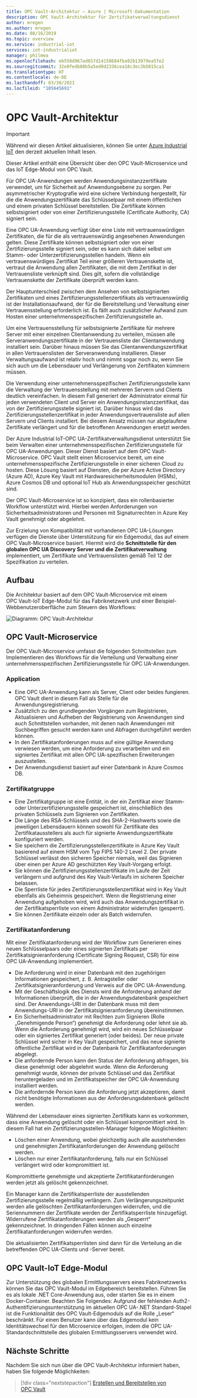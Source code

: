 ```yaml
---
title: OPC Vault-Architektur – Azure | Microsoft-Dokumentation
description: OPC Vault-Architektur für Zertifikatverwaltungsdienst
author: mregen
ms.author: mregen
ms.date: 08/16/2019
ms.topic: overview
ms.service: industrial-iot
services: iot-industrialiot
manager: philmea
ms.openlocfilehash: eb558d967ad657d14158684fba92b13979ea5fe2
ms.sourcegitcommit: 32e0fedb80b5a5ed0d2336cea18c3ec3b5015ca1
ms.translationtype: HT
ms.contentlocale: de-DE
ms.lasthandoff: 03/30/2021
ms.locfileid: "105645691"
---
```

# <a name="opc-vault-architecture"></a>OPC Vault-Architektur

> [!IMPORTANT]
> Während wir diesen Artikel aktualisieren, können Sie unter [Azure Industrial IoT](https://azure.github.io/Industrial-IoT/) den derzeit aktuellen Inhalt lesen.

Dieser Artikel enthält eine Übersicht über den OPC Vault-Microservice und das IoT Edge-Modul von OPC Vault.

Für OPC UA-Anwendungen werden Anwendungsinstanzzertifikate verwendet, um für Sicherheit auf Anwendungsebene zu sorgen. Per asymmetrischer Kryptografie wird eine sichere Verbindung hergestellt, für die die Anwendungszertifikate das Schlüsselpaar mit einem öffentlichen und einem privaten Schlüssel bereitstellen. Die Zertifikate können selbstsigniert oder von einer Zertifizierungsstelle (Certificate Authority, CA) signiert sein.

Eine OPC UA-Anwendung verfügt über eine Liste mit vertrauenswürdigen Zertifikaten, die für die als vertrauenswürdig angesehenen Anwendungen gelten. Diese Zertifikate können selbstsigniert oder von einer Zertifizierungsstelle signiert sein, oder es kann sich dabei selbst um Stamm- oder Unterzertifizierungsstellen handeln. Wenn ein vertrauenswürdiges Zertifikat Teil einer größeren Vertrauenskette ist, vertraut die Anwendung allen Zertifikaten, die mit dem Zertifikat in der Vertrauensliste verknüpft sind. Dies gilt, sofern die vollständige Vertrauenskette der Zertifikate überprüft werden kann.

Der Hauptunterschied zwischen dem Ansehen von selbstsignierten Zertifikaten und eines Zertifizierungsstellenzertifikats als vertrauenswürdig ist der Installationsaufwand, der für die Bereitstellung und Verwaltung einer Vertrauensstellung erforderlich ist. Es fällt auch zusätzlicher Aufwand zum Hosten einer unternehmensspezifischen Zertifizierungsstelle an. 

Um eine Vertrauensstellung für selbstsignierte Zertifikate für mehrere Server mit einer einzelnen Clientanwendung zu verteilen, müssen alle Serveranwendungszertifikate in der Vertrauensliste der Clientanwendung installiert sein. Darüber hinaus müssen Sie das Clientanwendungszertifikat in allen Vertrauenslisten der Serveranwendung installieren. Dieser Verwaltungsaufwand ist relativ hoch und nimmt sogar noch zu, wenn Sie sich auch um die Lebensdauer und Verlängerung von Zertifikaten kümmern müssen.

Die Verwendung einer unternehmensspezifischen Zertifizierungsstelle kann die Verwaltung der Vertrauensstellung mit mehreren Servern und Clients deutlich vereinfachen. In diesem Fall generiert der Administrator einmal für jeden verwendeten Client und Server ein Anwendungsinstanzzertifikat, das von der Zertifizierungsstelle signiert ist. Darüber hinaus wird das Zertifizierungsstellenzertifikat in jeder Anwendungsvertrauensliste auf allen Servern und Clients installiert. Bei diesem Ansatz müssen nur abgelaufene Zertifikate verlängert und für die betroffenen Anwendungen ersetzt werden.

Der Azure Industrial IoT-OPC UA-Zertifikatverwaltungsdienst unterstützt Sie beim Verwalten einer unternehmensspezifischen Zertifizierungsstelle für OPC UA-Anwendungen. Dieser Dienst basiert auf dem OPC Vault-Microservice. OPC Vault stellt einen Microservice bereit, um eine unternehmensspezifische Zertifizierungsstelle in einer sicheren Cloud zu hosten. Diese Lösung basiert auf Diensten, die per Azure Active Directory (Azure AD), Azure Key Vault mit Hardwaresicherheitsmodulen (HSMs), Azure Cosmos DB und optional IoT Hub als Anwendungsspeicher geschützt sind.

Der OPC Vault-Microservice ist so konzipiert, dass ein rollenbasierter Workflow unterstützt wird. Hierbei werden Anforderungen von Sicherheitsadministratoren und Personen mit Signaturrechten in Azure Key Vault genehmigt oder abgelehnt.

Zur Erzielung von Kompatibilität mit vorhandenen OPC UA-Lösungen verfügen die Dienste über Unterstützung für ein Edgemodul, das auf einem OPC Vault-Microservice basiert. Hiermit wird die **Schnittstelle für den globalen OPC UA Discovery Server und die Zertifikatverwaltung** implementiert, um Zertifikate und Vertrauenslisten gemäß Teil 12 der Spezifikation zu verteilen. 


## <a name="architecture"></a>Aufbau

Die Architektur basiert auf dem OPC Vault-Microservice mit einem OPC Vault-IoT Edge-Modul für das Fabriknetzwerk und einer Beispiel-Webbenutzeroberfläche zum Steuern des Workflows:

![Diagramm: OPC Vault-Architektur](media/overview-opc-vault-architecture/opc-vault.png)

## <a name="opc-vault-microservice"></a>OPC Vault-Microservice

Der OPC Vault-Microservice umfasst die folgenden Schnittstellen zum Implementieren des Workflows für die Verteilung und Verwaltung einer unternehmensspezifischen Zertifizierungsstelle für OPC UA-Anwendungen.

### <a name="application"></a>Application 
- Eine OPC UA-Anwendung kann als Server, Client oder beides fungieren. OPC Vault dient in diesem Fall als Stelle für die Anwendungsregistrierung. 
- Zusätzlich zu den grundlegenden Vorgängen zum Registrieren, Aktualisieren und Aufheben der Registrierung von Anwendungen sind auch Schnittstellen vorhanden, mit denen nach Anwendungen mit Suchbegriffen gesucht werden kann und Abfragen durchgeführt werden können. 
- In den Zertifikatanforderungen muss auf eine gültige Anwendung verwiesen werden, um eine Anforderung zu verarbeiten und ein signiertes Zertifikat mit allen OPC UA-spezifischen Erweiterungen auszustellen. 
- Der Anwendungsdienst basiert auf einer Datenbank in Azure Cosmos DB.

### <a name="certificate-group"></a>Zertifikatgruppe
- Eine Zertifikatgruppe ist eine Entität, in der ein Zertifikat einer Stamm- oder Unterzertifizierungsstelle gespeichert ist, einschließlich des privaten Schlüssels zum Signieren von Zertifikaten. 
- Die Länge des RSA-Schlüssels und des SHA-2-Hashwerts sowie die jeweiligen Lebensdauern können sowohl für Zertifikate des Zertifikatausstellers als auch für signierte Anwendungszertifikate konfiguriert werden. 
- Sie speichern die Zertifizierungsstellenzertifikate in Azure Key Vault basierend auf einem HSM vom Typ FIPS 140-2 Level 2. Der private Schlüssel verlässt den sicheren Speicher niemals, weil das Signieren über einen per Azure AD geschützten Key Vault-Vorgang erfolgt. 
- Sie können die Zertifizierungsstellenzertifikate im Laufe der Zeit verlängern und aufgrund des Key Vault-Verlaufs im sicheren Speicher belassen. 
- Die Sperrliste für jedes Zertifizierungsstellenzertifikat wird in Key Vault ebenfalls als Geheimnis gespeichert. Wenn die Registrierung einer Anwendung aufgehoben wird, wird auch das Anwendungszertifikat in der Zertifikatsperrliste von einem Administrator widerrufen (gesperrt).
- Sie können Zertifikate einzeln oder als Batch widerrufen.

### <a name="certificate-request"></a>Zertifikatanforderung
Mit einer Zertifikatanforderung wird der Workflow zum Generieren eines neuen Schlüsselpaars oder eines signierten Zertifikats per Zertifikatsignieranforderung (Certificate Signing Request, CSR) für eine OPC UA-Anwendung implementiert. 
- Die Anforderung wird in einer Datenbank mit den zugehörigen Informationen gespeichert, z. B. Antragsteller oder Zertifikatsignieranforderung und Verweis auf die OPC UA-Anwendung. 
- Mit der Geschäftslogik des Diensts wird die Anforderung anhand der Informationen überprüft, die in der Anwendungsdatenbank gespeichert sind. Der Anwendungs-URI in der Datenbank muss mit dem Anwendungs-URI in der Zertifikatsignieranforderung übereinstimmen.
- Ein Sicherheitsadministrator mit Rechten zum Signieren (Rolle „Genehmigende Person“) genehmigt die Anforderung oder lehnt sie ab. Wenn die Anforderung genehmigt wird, wird ein neues Schlüsselpaar oder ein signiertes Zertifikat generiert (oder beides). Der neue private Schlüssel wird sicher in Key Vault gespeichert, und das neue signierte öffentliche Zertifikat wird in der Datenbank für Zertifikatanforderungen abgelegt.
- Die anfordernde Person kann den Status der Anforderung abfragen, bis diese genehmigt oder abgelehnt wurde. Wenn die Anforderung genehmigt wurde, können der private Schlüssel und das Zertifikat heruntergeladen und im Zertifikatspeicher der OPC UA-Anwendung installiert werden.
- Die anfordernde Person kann die Anforderung jetzt akzeptieren, damit nicht benötigte Informationen aus der Anforderungsdatenbank gelöscht werden. 

Während der Lebensdauer eines signierten Zertifikats kann es vorkommen, dass eine Anwendung gelöscht oder ein Schlüssel kompromittiert wird. In diesem Fall hat ein Zertifizierungsstellen-Manager folgende Möglichkeiten:
- Löschen einer Anwendung, wobei gleichzeitig auch alle ausstehenden und genehmigten Zertifikatanforderungen der Anwendung gelöscht werden. 
- Löschen nur einer Zertifikatanforderung, falls nur ein Schlüssel verlängert wird oder kompromittiert ist.

Kompromittierte genehmigte und akzeptierte Zertifikatanforderungen werden jetzt als gelöscht gekennzeichnet.

Ein Manager kann die Zertifikatsperrliste der ausstellenden Zertifizierungsstelle regelmäßig verlängern. Zum Verlängerungszeitpunkt werden alle gelöschten Zertifikatanforderungen widerrufen, und die Seriennummern der Zertifikate werden der Zertifikatsperrliste hinzugefügt. Widerrufene Zertifikatanforderungen werden als „Gesperrt“ gekennzeichnet. In dringenden Fällen können auch einzelne Zertifikatanforderungen widerrufen werden.

Die aktualisierten Zertifikatsperrlisten sind dann für die Verteilung an die betreffenden OPC UA-Clients und -Server bereit.

## <a name="opc-vault-iot-edge-module"></a>OPC Vault-IoT Edge-Modul
Zur Unterstützung des globalen Ermittlungsservers eines Fabriknetzwerks können Sie das OPC Vault-Modul im Edgebereich bereitstellen. Führen Sie es als lokale .NET Core-Anwendung aus, oder starten Sie es in einem Docker-Container. Beachten Sie Folgendes: Aufgrund der fehlenden Auth2-Authentifizierungsunterstützung im aktuellen OPC UA-.NET Standard-Stapel ist die Funktionalität des OPC Vault-Edgemoduls auf die Rolle „Leser“ beschränkt. Für einen Benutzer kann über das Edgemodul kein Identitätswechsel für den Microservice erfolgen, indem die OPC UA-Standardschnittstelle des globalen Ermittlungsservers verwendet wird.

## <a name="next-steps"></a>Nächste Schritte

Nachdem Sie sich nun über die OPC Vault-Architektur informiert haben, haben Sie folgende Möglichkeiten:

> [!div class="nextstepaction"]
> [Erstellen und Bereitstellen von OPC Vault](howto-opc-vault-deploy.md)
